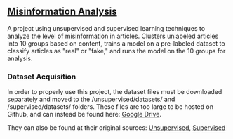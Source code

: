 ## [Misinformation Analysis](https://misinformation-analysis.github.io)
A project using unsupervised and supervised learning techniques to analyze the level of misinformation in articles. Clusters unlabeled articles into 10 groups based on content, trains a model on a pre-labeled dataset to classify articles as "real" or "fake," and runs the model on the 10 groups for analysis.

### Dataset Acquisition
In order to properly use this project, the dataset files must be downloaded separately and moved to the /unsupervised/datasets/ and /supervised/datasets/ folders. These files are too large to be hosted on Github, and can instead be found here: [Google Drive](https://drive.google.com/drive/folders/1a8NuT0YWy3jGMxPZFyf9C7oCKWg7Lb7I).

They can also be found at their original sources: [Unsupervised](https://www.kaggle.com/snapcrack/all-the-news), [Supervised](https://www.kaggle.com/clmentbisaillon/fake-and-real-news-dataset)
